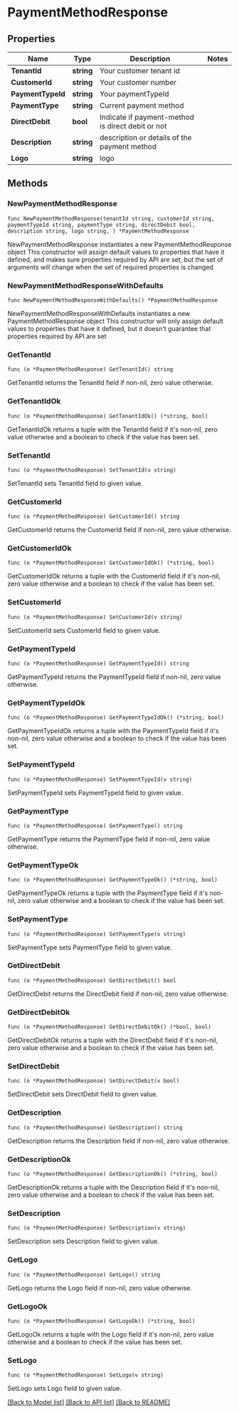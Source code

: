 # PaymentMethodResponse

## Properties

Name | Type | Description | Notes
------------ | ------------- | ------------- | -------------
**TenantId** | **string** | Your customer tenant id | 
**CustomerId** | **string** | Your customer number | 
**PaymentTypeId** | **string** | Your paymentTypeId | 
**PaymentType** | **string** | Current payment method | 
**DirectDebit** | **bool** | Indicate if payment-method is direct debit or not | 
**Description** | **string** | description or details of the payment method | 
**Logo** | **string** | logo | 

## Methods

### NewPaymentMethodResponse

`func NewPaymentMethodResponse(tenantId string, customerId string, paymentTypeId string, paymentType string, directDebit bool, description string, logo string, ) *PaymentMethodResponse`

NewPaymentMethodResponse instantiates a new PaymentMethodResponse object
This constructor will assign default values to properties that have it defined,
and makes sure properties required by API are set, but the set of arguments
will change when the set of required properties is changed

### NewPaymentMethodResponseWithDefaults

`func NewPaymentMethodResponseWithDefaults() *PaymentMethodResponse`

NewPaymentMethodResponseWithDefaults instantiates a new PaymentMethodResponse object
This constructor will only assign default values to properties that have it defined,
but it doesn't guarantee that properties required by API are set

### GetTenantId

`func (o *PaymentMethodResponse) GetTenantId() string`

GetTenantId returns the TenantId field if non-nil, zero value otherwise.

### GetTenantIdOk

`func (o *PaymentMethodResponse) GetTenantIdOk() (*string, bool)`

GetTenantIdOk returns a tuple with the TenantId field if it's non-nil, zero value otherwise
and a boolean to check if the value has been set.

### SetTenantId

`func (o *PaymentMethodResponse) SetTenantId(v string)`

SetTenantId sets TenantId field to given value.


### GetCustomerId

`func (o *PaymentMethodResponse) GetCustomerId() string`

GetCustomerId returns the CustomerId field if non-nil, zero value otherwise.

### GetCustomerIdOk

`func (o *PaymentMethodResponse) GetCustomerIdOk() (*string, bool)`

GetCustomerIdOk returns a tuple with the CustomerId field if it's non-nil, zero value otherwise
and a boolean to check if the value has been set.

### SetCustomerId

`func (o *PaymentMethodResponse) SetCustomerId(v string)`

SetCustomerId sets CustomerId field to given value.


### GetPaymentTypeId

`func (o *PaymentMethodResponse) GetPaymentTypeId() string`

GetPaymentTypeId returns the PaymentTypeId field if non-nil, zero value otherwise.

### GetPaymentTypeIdOk

`func (o *PaymentMethodResponse) GetPaymentTypeIdOk() (*string, bool)`

GetPaymentTypeIdOk returns a tuple with the PaymentTypeId field if it's non-nil, zero value otherwise
and a boolean to check if the value has been set.

### SetPaymentTypeId

`func (o *PaymentMethodResponse) SetPaymentTypeId(v string)`

SetPaymentTypeId sets PaymentTypeId field to given value.


### GetPaymentType

`func (o *PaymentMethodResponse) GetPaymentType() string`

GetPaymentType returns the PaymentType field if non-nil, zero value otherwise.

### GetPaymentTypeOk

`func (o *PaymentMethodResponse) GetPaymentTypeOk() (*string, bool)`

GetPaymentTypeOk returns a tuple with the PaymentType field if it's non-nil, zero value otherwise
and a boolean to check if the value has been set.

### SetPaymentType

`func (o *PaymentMethodResponse) SetPaymentType(v string)`

SetPaymentType sets PaymentType field to given value.


### GetDirectDebit

`func (o *PaymentMethodResponse) GetDirectDebit() bool`

GetDirectDebit returns the DirectDebit field if non-nil, zero value otherwise.

### GetDirectDebitOk

`func (o *PaymentMethodResponse) GetDirectDebitOk() (*bool, bool)`

GetDirectDebitOk returns a tuple with the DirectDebit field if it's non-nil, zero value otherwise
and a boolean to check if the value has been set.

### SetDirectDebit

`func (o *PaymentMethodResponse) SetDirectDebit(v bool)`

SetDirectDebit sets DirectDebit field to given value.


### GetDescription

`func (o *PaymentMethodResponse) GetDescription() string`

GetDescription returns the Description field if non-nil, zero value otherwise.

### GetDescriptionOk

`func (o *PaymentMethodResponse) GetDescriptionOk() (*string, bool)`

GetDescriptionOk returns a tuple with the Description field if it's non-nil, zero value otherwise
and a boolean to check if the value has been set.

### SetDescription

`func (o *PaymentMethodResponse) SetDescription(v string)`

SetDescription sets Description field to given value.


### GetLogo

`func (o *PaymentMethodResponse) GetLogo() string`

GetLogo returns the Logo field if non-nil, zero value otherwise.

### GetLogoOk

`func (o *PaymentMethodResponse) GetLogoOk() (*string, bool)`

GetLogoOk returns a tuple with the Logo field if it's non-nil, zero value otherwise
and a boolean to check if the value has been set.

### SetLogo

`func (o *PaymentMethodResponse) SetLogo(v string)`

SetLogo sets Logo field to given value.



[[Back to Model list]](../README.md#documentation-for-models) [[Back to API list]](../README.md#documentation-for-api-endpoints) [[Back to README]](../README.md)


